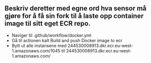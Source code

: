 Beskriv deretter med egne ord hva sensor må gjøre for å få sin fork til å laste opp container image til sitt eget ECR repo.
-
- Naviger til .github/workflow/docker.yml
- Gå til actionen kalt Build and push Docker image to ecr
- Bytt ut alle instansene med 244530008913.dkr.ecr.eu-west-1.amazonaws.com/1045 til 244530008913.dkr.ecr.eu-west-1.amazonaws.com/<repo-et til sensor>